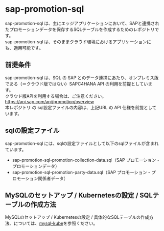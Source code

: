 # sap-promotion-sql
sap-promotion-sql は、主にエッジアプリケーションにおいて、SAPと連携されたプロモーションデータを保存するSQLテーブルを作成するためのレポジトリです。  
sap-promotion-sql は、そのままクラウド環境におけるアプリケーションにも、適用可能です。

## 前提条件  
sap-promotion-sql は、SQL の SAP とのデータ連携にあたり、オンプレミス版である（＝クラウド版ではない）SAPC4HANA API の利用を前提としています。  
クラウド版APIを利用する場合は、ご注意ください。  
https://api.sap.com/api/promotion/overview  
本レポジトリ の sql設定ファイルの内容は、上記URL の API 仕様を前提としています。  

## sqlの設定ファイル
sap-promotion-sql には、sqlの設定ファイルとして以下のsqlファイルが含まれています。  

* sap-promotion-sql-promotion-collection-data.sql（SAP プロモーション - プロモーションデータ）  
* sap-promotion-sql-promotion-party-data.sql（SAP プロモーション - プロモーション関係者データ）   

## MySQLのセットアップ / Kubernetesの設定 / SQLテーブルの作成方法
MySQLのセットアップ / Kubernetesの設定 / 具体的なSQLテーブルの作成方法、については、[mysql-kube](https://github.com/latonaio/mysql-kube)を参照ください。